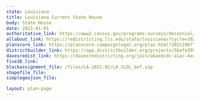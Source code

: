 ```yaml
---
state: Louisiana
title: Louisiana Current State House
body: State House
date: 2021-01-01
authoritative_link: https://www2.census.gov/programs-surveys/decennial/2020/data/01-Redistricting_File--PL_94-171/
allabout_link: https://redistricting.lls.edu/state/louisiana/?cycle=2020&level=Congress&startdate=
planscore_link: https://planscore.campaignlegal.org/plan.html?20211007T224453.240322624Z
districtbuilder_link: https://app.districtbuilder.org/projects/5bafe399-84bb-466f-9772-ce69d967054a
davesredist_link: https://davesredistricting.org/join/a6aedcdc-a1ac-4ea0-81f2-93a788d8af5c
five38_link:
blockassignment_file: /files/LA-2021-01/LA_SLDL_bef.zip
shapefile_file:
simplegeojson_file:

layout: plan-page
---
```

